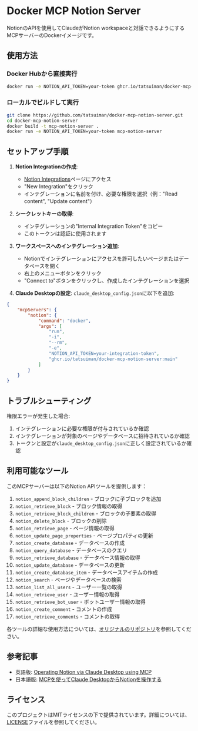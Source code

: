 # Docker MCP Notion Server

NotionのAPIを使用してClaudeがNotion workspaceと対話できるようにするMCPサーバーのDockerイメージです。

## 使用方法

### Docker Hubから直接実行

```bash
docker run -e NOTION_API_TOKEN=your-token ghcr.io/tatsuiman/docker-mcp-notion-server:main
```

### ローカルでビルドして実行

```bash
git clone https://github.com/tatsuiman/docker-mcp-notion-server.git
cd docker-mcp-notion-server
docker build -t mcp-notion-server .
docker run -e NOTION_API_TOKEN=your-token mcp-notion-server
```

## セットアップ手順

1. **Notion Integrationの作成**:
   * [Notion Integrations](https://www.notion.so/my-integrations)ページにアクセス
   * "New Integration"をクリック
   * インテグレーションに名前を付け、必要な権限を選択（例："Read content", "Update content"）

2. **シークレットキーの取得**:
   * インテグレーションの"Internal Integration Token"をコピー
   * このトークンは認証に使用されます

3. **ワークスペースへのインテグレーション追加**:
   * Notionでインテグレーションにアクセスを許可したいページまたはデータベースを開く
   * 右上のメニューボタンをクリック
   * "Connect to"ボタンをクリックし、作成したインテグレーションを選択

4. **Claude Desktopの設定**: `claude_desktop_config.json`に以下を追加:

```json
{
    "mcpServers": {
        "notion": {
            "command": "docker",
            "args": [
                "run",
                "-i",
                "--rm",
                "-e",
                "NOTION_API_TOKEN=your-integration-token",
                "ghcr.io/tatsuiman/docker-mcp-notion-server:main"
            ]
        }
    }
}
```

## トラブルシューティング

権限エラーが発生した場合:

1. インテグレーションに必要な権限が付与されているか確認
2. インテグレーションが対象のページやデータベースに招待されているか確認
3. トークンと設定が`claude_desktop_config.json`に正しく設定されているか確認

## 利用可能なツール

このMCPサーバーは以下のNotion APIツールを提供します：

1. `notion_append_block_children` - ブロックに子ブロックを追加
2. `notion_retrieve_block` - ブロック情報の取得
3. `notion_retrieve_block_children` - ブロックの子要素の取得
4. `notion_delete_block` - ブロックの削除
5. `notion_retrieve_page` - ページ情報の取得
6. `notion_update_page_properties` - ページプロパティの更新
7. `notion_create_database` - データベースの作成
8. `notion_query_database` - データベースのクエリ
9. `notion_retrieve_database` - データベース情報の取得
10. `notion_update_database` - データベースの更新
11. `notion_create_database_item` - データベースアイテムの作成
12. `notion_search` - ページやデータベースの検索
13. `notion_list_all_users` - ユーザー一覧の取得
14. `notion_retrieve_user` - ユーザー情報の取得
15. `notion_retrieve_bot_user` - ボットユーザー情報の取得
16. `notion_create_comment` - コメントの作成
17. `notion_retrieve_comments` - コメントの取得

各ツールの詳細な使用方法については、[オリジナルのリポジトリ](https://github.com/suekou/mcp-notion-server)を参照してください。

## 参考記事

* 英語版: [Operating Notion via Claude Desktop using MCP](https://dev.to/suekou/operating-notion-via-claude-desktop-using-mcp-c0h)
* 日本語版: [MCPを使ってClaude DesktopからNotionを操作する](https://qiita.com/suekou/items/44c864583f5e3e6325d9)

## ライセンス

このプロジェクトはMITライセンスの下で提供されています。詳細については、[LICENSE](LICENSE)ファイルを参照してください。 